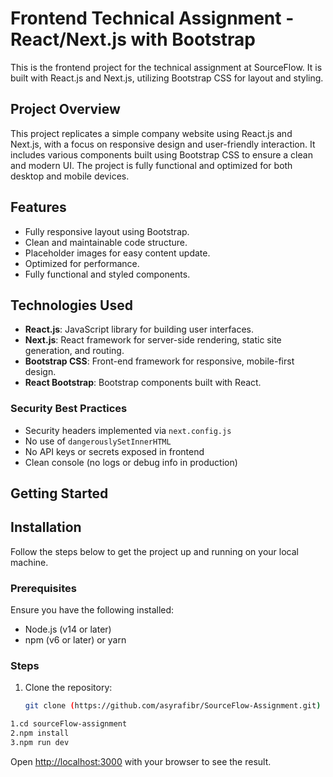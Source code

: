 # Frontend Technical Assignment - React/Next.js with Bootstrap

This is the frontend project for the technical assignment at SourceFlow. It is built with React.js and Next.js, utilizing Bootstrap CSS for layout and styling.


## Project Overview

This project replicates a simple company website using React.js and Next.js, with a focus on responsive design and user-friendly interaction. It includes various components built using Bootstrap CSS to ensure a clean and modern UI. The project is fully functional and optimized for both desktop and mobile devices.

## Features

- Fully responsive layout using Bootstrap.
- Clean and maintainable code structure.
- Placeholder images for easy content update.
- Optimized for performance.
- Fully functional and styled components.

## Technologies Used

- **React.js**: JavaScript library for building user interfaces.
- **Next.js**: React framework for server-side rendering, static site generation, and routing.
- **Bootstrap CSS**: Front-end framework for responsive, mobile-first design.
- **React Bootstrap**: Bootstrap components built with React.

### Security Best Practices
- Security headers implemented via `next.config.js`
- No use of `dangerouslySetInnerHTML`
- No API keys or secrets exposed in frontend
- Clean console (no logs or debug info in production)

## Getting Started

## Installation

Follow the steps below to get the project up and running on your local machine.

### Prerequisites

Ensure you have the following installed:

- Node.js (v14 or later)
- npm (v6 or later) or yarn

### Steps

1. Clone the repository:

   ```bash
   git clone (https://github.com/asyrafibr/SourceFlow-Assignment.git)
 ```bash
1.cd sourceFlow-assignment
2.npm install
3.npm run dev
```

Open [http://localhost:3000](http://localhost:3000) with your browser to see the result.


